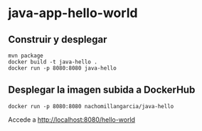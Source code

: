 # java-app-hello-world

## Construir y desplegar
```
mvn package
docker build -t java-hello .
docker run -p 8080:8080 java-hello 
```

## Desplegar la imagen subida a DockerHub
```
docker run -p 8080:8080 nachomillangarcia/java-hello 
```

Accede a [http://localhost:8080/hello-world](http://localhost:8080/hello-world)
